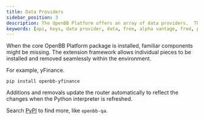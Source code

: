 ```yaml
---
title: Data Providers
sidebar_position: 3
description: The OpenBB Platform offers an array of data providers.  The extension framework allows for as many, or few, required.
keywords: [api, keys, data provider, data, free, alpha vantage, fred, polygon, intrinio, alphavantage, bitquery, sec, yfinance, community, github]
---
```


When the core OpenBB Platform package is installed, familiar components might be missing.  The extension framework allows individual pieces to be installed and removed seamlessly within the environment.

For example, yFinance.

```console
pip install openbb-yfinance
```

Additions and removals update the router automatically to reflect the changes when the Python interpreter is refreshed.

Search [PyPI](https://pypi.org/search/?q=openbb-) to find more, like `openbb-qa`.
